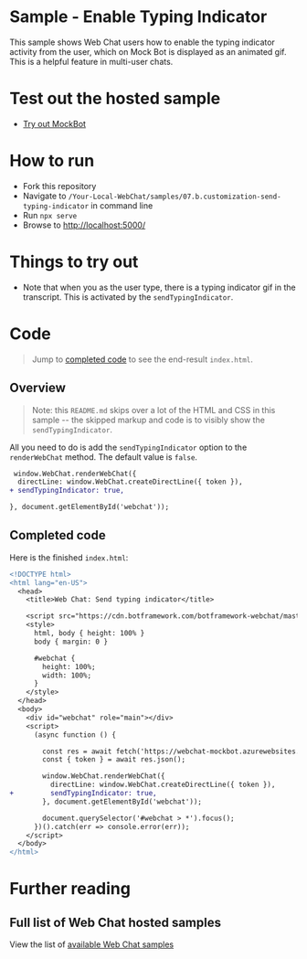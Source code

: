 # Sample - Enable Typing Indicator
This sample shows Web Chat users how to enable the typing indicator activity from the user, which on Mock Bot is displayed as an animated gif. This is a helpful feature in multi-user chats.

# Test out the hosted sample
- [Try out MockBot](https://microsoft.github.io/BotFramework-WebChat/07.b.customization-send-typing-indicator)

# How to run
- Fork this repository
- Navigate to `/Your-Local-WebChat/samples/07.b.customization-send-typing-indicator` in command line
- Run `npx serve`
- Browse to [http://localhost:5000/](http://localhost:5000/)

# Things to try out
- Note that when you as the user type, there is a typing indicator gif in the transcript. This is activated by the `sendTypingIndicator`.

# Code

> Jump to [completed code](#completed-code) to see the end-result `index.html`.

## Overview
> Note: this `README.md` skips over a lot of the HTML and CSS in this sample -- the skipped markup and code is to visibly show the `sendTypingIndicator`.

All you need to do is add the `sendTypingIndicator` option to the `renderWebChat` method. The default value is `false`.

```diff
 window.WebChat.renderWebChat({
  directLine: window.WebChat.createDirectLine({ token }),
+ sendTypingIndicator: true,

}, document.getElementById('webchat'));

```
## Completed code

Here is the finished `index.html`:

```diff
<!DOCTYPE html>
<html lang="en-US">
  <head>
    <title>Web Chat: Send typing indicator</title>

    <script src="https://cdn.botframework.com/botframework-webchat/master/webchat.js"></script>
    <style>
      html, body { height: 100% }
      body { margin: 0 }

      #webchat {
        height: 100%;
        width: 100%;
      }
    </style>
  </head>
  <body>
    <div id="webchat" role="main"></div>
    <script>
      (async function () {

        const res = await fetch('https://webchat-mockbot.azurewebsites.net/directline/token', { method: 'POST' });
        const { token } = await res.json();

        window.WebChat.renderWebChat({
          directLine: window.WebChat.createDirectLine({ token }),
+         sendTypingIndicator: true,
        }, document.getElementById('webchat'));

        document.querySelector('#webchat > *').focus();
      })().catch(err => console.error(err));
    </script>
  </body>
</html>

```
# Further reading

## Full list of Web Chat hosted samples

View the list of [available Web Chat samples](https://github.com/Microsoft/BotFramework-WebChat/tree/master/samples)
